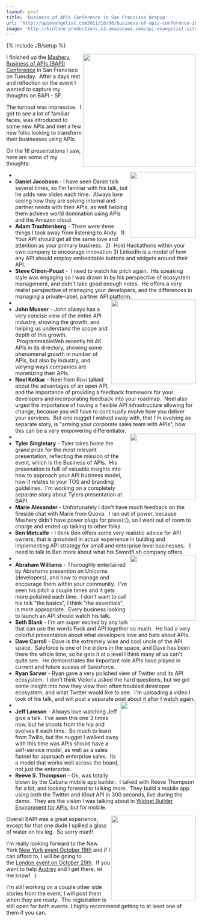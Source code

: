 ```yaml
---
layout: post
title: 'Business of APIs Conference in San Francisco Wrapup'
url: 'http://apievangelist.com2011/10/06/business-of-apis-conference-in-san-francisco-wrapup/'
image: 'http://kinlane-productions.s3.amazonaws.com/api-evangelist-site/blog/Business-of-APIs-Conference-2011.png'
---
```

{% include JB/setup %}
<p>
     <a title="Business of APIs Conference" href="http://apiconference.com/"><img src="http://kinlane-productions.s3.amazonaws.com/events/Business-of-APIs-Conference-2011.png"  width="300" align="right" /></a>
</p>
<p>
     I finished up the <a title="Mashery" href="http://www.mashery.com">Mashery</a>, <a title="Business of APIs Conference" href="http://apiconference.com/">Business of APIs (BAPI) Conference</a> in San Francisco on Tuesday.  After a days rest and reflection on the event I wanted to capture my thoughts on BAPI - SF.  
</p>
<p>
     The turnout was impressive.  I got to see a lot of familiar faces, was introduced to some new APIs and met a few new folks looking to transform their businesses using APIs.  
</p>
<p>
     On the 16 presentations I saw, here are some of my thoughts:
</p>
<ul >
     <li>
          <img src="http://kinlane-productions.s3.amazonaws.com/events/business-of-apis-2011/daniel.JPG"  width="175" align="right" />
     </li>
     <li>
          <strong>Daniel Jacobson</strong> - I have seen Daniel talk several times, so I'm familiar with his talk, but he adds new slides each time.  Always love seeing how they are solving internal and partner needs with their APIs, as well helping them achieve world domination using APIs and the Amazon cloud.
     </li>
     <li>
          <strong>Adam Trachtenberg</strong> - There were three things I took away from listening to Andy.  1) Your API should get all the same love and attention as your primary business.  2)  Hold Hackathons within your own company to encourage innovation 3) LinkedIn is a model of how any API should employ embeddable buttons and widgets around their API.
     </li>
     <li>
          <strong>Steve Citron-Poust</strong> -  I need to watch his pitch again.  His speaking style was engaging so I was drawn in by his perspective of ecosystem management, and didn't take good enough notes.  He offers a very realist perspective of managing your developers, and the differences in managing a private-label, partner API platform.
     </li>
     <li>
          <img src="http://kinlane-productions.s3.amazonaws.com/events/business-of-apis-2011/john-musser-2.JPG"  width="225" align="right" />
     </li>
     <li>
          <strong>John Musser</strong> - John always has a very concise view of the entire API industry, showing the growth, and helping us understand the scope and depth of this growth.  ProgrammableWeb recently hit 4K APIs in its directory, showing some phenomenal growth in number of APIs, but also by industry, and varying ways companies are monetizing their APIs.
     </li>
     <li>
          <strong>Neel Ketkar</strong> - Neel from Rovi talked about the advantages of an open API, and the importance of providing a feedback framework for your developers and incorporating feedback into your roadmap.  Neel also urged the importance of having a flexible API infrastructure allowing for change, because you will have to continually evolve how you deliver your services.  But one nugget I walked away with, that I'm evolving as separate story, is "arming your corporate sales team with APIs", how this can be a very empowering differentiator.
     </li>
     <li>
          <img src="http://kinlane-productions.s3.amazonaws.com/events/business-of-apis-2011/klout.JPG"  width="175" align="right" />
     </li>
     <li>
          <strong>Tyler Singletary</strong> - Tyler takes home the grand prize for the most relevant presentation, reflecting the mission of the event, which is the Business of APIs.  His presenation is fulll of valuable insights into how to approach your API business model, how it relates to your TOS and branding guidelines.  I'm working on a completely separate story about Tylers presentation at BAPI.
     </li>
     <li>
          <strong>Marie Alexander</strong> - Unfortunately I don't have much feedback on the fireside chat with Marie from Quova.  I ran out of power, because Mashery didn't have power plugs for press(:(), so I went out of room to charge and ended up talking to other folks.
     </li>
     <li>
          <strong>Ben Metcalfe</strong> - I think Ben offers some very realistic advice for API owners, that is grounded in actual experience in bulding and implementing API strategy for small and enterprise level businesses.   I need to talk to Ben more about what his Swordfi.sh company offers.
     </li>
     <li>
          <img src="http://kinlane-productions.s3.amazonaws.com/events/business-of-apis-2011/abraham.JPG"  width="175" align="right" />
     </li>
     <li>
          <strong>Abraham Williams</strong> - Thoroughly entertained by Abrahams presention on Unicorns (developers), and how to manage and encourage them within your community.  I've seen his pitch a couple times and it gets more polished each time.  I don't want to call his talk "the basics", I think "the essentials", is more appropriate.  Every business looking to launch an API should watch his talk.
     </li>
     <li>
          <strong>Seth Blank</strong> - I'm am super excited by any talk that can use the words Fuck and API together so much.  He had a very colorful presentation about what developers love and hate about APIs.
     </li>
     <li>
          <strong>Dave Carroll</strong> - Dave is the extremely wise and cool uncle of the API space.  Saleforce is one of the elders in the space, and Dave has been there the whole time, so he gets it at a level I think many of us can't quite see.  He demonstrates the important role APIs have played in current and future sucess of Salesforce.
     </li>
     <li>
          <strong>Ryan Sarver</strong> - Ryan gave a very polished view of Twitter and its API ecosystem.  I don't think Victoria asked the hard questions, but we got some insight into how they view their often troubled developer ecosystem, and what Twitter would like to see.  I'm uploading a video I took of his talk, and will post a separate post about it after I watch again.
     </li>
     <li>
          <img src="http://kinlane-productions.s3.amazonaws.com/events/business-of-apis-2011/jeff2.JPG"  width="200" align="right" />
     </li>
     <li>
          <strong>Jeff Lawson</strong> - Always love watching Jeff give a talk.  I've seen this one 3 times now, but he shoots from the hip and evolves it each time.  So much to learn from Twilio, but the nugget I walked away with this time was APIs should have a self-service model, as well as a sales funnel for approach enterprise sales.  Its a model that works well across the board, not just the enterprise.
     </li>
     <li>
          <strong>Reeve S. Thompson</strong> - Ok, was totally blown by the Cabana mobile app builder.  I talked with Reeve Thompson for a bit, and looking forward to talking more.  They build a mobile app using both the Twitter and Klout API in 300 seconds, live during the demo.  They are the vision I was talking about in <a title="Widget Building Platform for APIs" href="/2011/06/22/widget-builder-environment-for-apis/">Widget Builder Environment for APIs</a>, but for mobile.  
     </li>
</ul>
<p>
     <img src="http://kinlane-productions.s3.amazonaws.com/events/business-of-apis-2011/bapi-sf-2011.jpg"  width="225" align="right" />
</p>
<p>
     Overall BAPI was a great experience, except for that one dude I spilled a glass of water on his leg.  So sorry man!!
</p>
<p>
     I'm really looking forward to the New York <a title="New York event October 19th" href="http://www.eventbrite.com/event/2025693905?ref=ebtn">New York event October 19th</a> and if I can afford to, I will be going to the <a title="London event October 25th" href="http://www.eventbrite.com/event/2025746061?ref=ebtn">London event on October 25th</a>.  If you want to help <a title="Audrey Watters" href="http://www.hackeducation.com/">Audrey</a> and I get there, let me know!  :)
</p>
<p>
     I'm still working on a couple other side stories from the event, I will post them when they are ready.  The registration is still open for both events. I highly recommend getting to at least one of them if you can.
</p>
